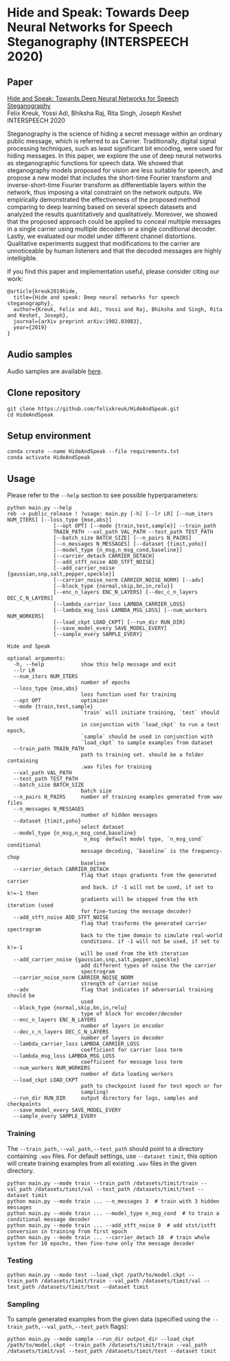 # Hide and Speak: Towards Deep Neural Networks for Speech Steganography (INTERSPEECH 2020)

## Paper
[Hide and Speak: Towards Deep Neural Networks for Speech Steganography](https://arxiv.org/pdf/1902.03083.pdf)
</br>
Felix Kreuk, Yossi Adi, Bhiksha Raj, Rita Singh, Joseph Keshet
</br>
INTERSPEECH 2020

Steganography is the science of hiding a secret message within an ordinary public message, which is referred to as Carrier. Traditionally, digital signal processing techniques, such as least significant bit encoding, were used for hiding messages. In this paper, we explore the use of deep neural networks as steganographic functions for speech data. We showed that steganography models proposed for vision are less suitable for speech, and propose a new model that includes the short-time Fourier transform and inverse-short-time Fourier transform as differentiable layers within the network, thus imposing a vital constraint on the network outputs.
We empirically demonstrated the effectiveness of the proposed method comparing to deep learning based on several speech datasets and analyzed the results quantitatively and qualitatively. Moreover, we showed that the proposed approach could be applied to conceal multiple messages in a single carrier using multiple decoders or a single conditional decoder. Lastly, we evaluated our model under different channel distortions. Qualitative experiments suggest that modifications to the carrier are unnoticeable by human listeners and that the decoded messages are highly intelligible.

If you find this paper and implementation useful, please consider citing our work:
```
@article{kreuk2019hide,
  title={Hide and speak: Deep neural networks for speech steganography},
  author={Kreuk, Felix and Adi, Yossi and Raj, Bhiksha and Singh, Rita and Keshet, Joseph},
  journal={arXiv preprint arXiv:1902.03083},
  year={2019}
}
```
## Audio samples
Audio samples are available [here](https://felixkreuk.github.io/steganography_icassp/output.html).

## Clone repository
```
git clone https://github.com/felixkreuk/HideAndSpeak.git
cd HideAndSpeak
```

## Setup environment
```
conda create --name HideAndSpeak --file requirements.txt
conda activate HideAndSpeak
```

## Usage
Please refer to the `--help` section to see possible hyperparameters:
```
python main.py --help                                                                                                                                                                                                                                                        reb -> public_release ! ?usage: main.py [-h] [--lr LR] [--num_iters NUM_ITERS] [--loss_type {mse,abs}]
               [--opt OPT] [--mode {train,test,sample}] --train_path
               TRAIN_PATH --val_path VAL_PATH --test_path TEST_PATH
               [--batch_size BATCH_SIZE] [--n_pairs N_PAIRS]
               [--n_messages N_MESSAGES] [--dataset {timit,yoho}]
               [--model_type {n_msg,n_msg_cond,baseline}]
               [--carrier_detach CARRIER_DETACH]
               [--add_stft_noise ADD_STFT_NOISE]
               [--add_carrier_noise {gaussian,snp,salt,pepper,speckle}]
               [--carrier_noise_norm CARRIER_NOISE_NORM] [--adv]
               [--block_type {normal,skip,bn,in,relu}]
               [--enc_n_layers ENC_N_LAYERS] [--dec_c_n_layers DEC_C_N_LAYERS]
               [--lambda_carrier_loss LAMBDA_CARRIER_LOSS]
               [--lambda_msg_loss LAMBDA_MSG_LOSS] [--num_workers NUM_WORKERS]
               [--load_ckpt LOAD_CKPT] [--run_dir RUN_DIR]
               [--save_model_every SAVE_MODEL_EVERY]
               [--sample_every SAMPLE_EVERY]

Hide and Speak

optional arguments:
  -h, --help            show this help message and exit
  --lr LR
  --num_iters NUM_ITERS
                        number of epochs
  --loss_type {mse,abs}
                        loss function used for training
  --opt OPT             optimizer
  --mode {train,test,sample}
                        `train` will initiate training, `test` should be used
                        in conjunction with `load_ckpt` to run a test epoch,
                        `sample` should be used in conjunction with
                        `load_ckpt` to sample examples from dataset
  --train_path TRAIN_PATH
                        path to training set. should be a folder containing
                        .wav files for training
  --val_path VAL_PATH
  --test_path TEST_PATH
  --batch_size BATCH_SIZE
                        batch size
  --n_pairs N_PAIRS     number of training examples generated from wav files
  --n_messages N_MESSAGES
                        number of hidden messages
  --dataset {timit,yoho}
                        select dataset
  --model_type {n_msg,n_msg_cond,baseline}
                        `n_msg` default model type, `n_msg_cond` conditional
                        message decoding, `baseline` is the frequency-chop
                        baseline
  --carrier_detach CARRIER_DETACH
                        flag that stops gradients from the generated carrier
                        and back. if -1 will not be used, if set to k!=-1 then
                        gradients will be stopped from the kth iteration (used
                        for fine-tuning the message decoder)
  --add_stft_noise ADD_STFT_NOISE
                        flag that trasforms the generated carrier spectrogram
                        back to the time domain to simulate real-world
                        conditions. if -1 will not be used, if set to k!=-1
                        will be used from the kth iteration
  --add_carrier_noise {gaussian,snp,salt,pepper,speckle}
                        add different types of noise the the carrier
                        spectrogram
  --carrier_noise_norm CARRIER_NOISE_NORM
                        strength of carrier noise
  --adv                 flag that indicates if adversarial training should be
                        used
  --block_type {normal,skip,bn,in,relu}
                        type of block for encoder/decoder
  --enc_n_layers ENC_N_LAYERS
                        number of layers in encoder
  --dec_c_n_layers DEC_C_N_LAYERS
                        number of layers in decoder
  --lambda_carrier_loss LAMBDA_CARRIER_LOSS
                        coefficient for carrier loss term
  --lambda_msg_loss LAMBDA_MSG_LOSS
                        coefficient for message loss term
  --num_workers NUM_WORKERS
                        number of data loading workers
  --load_ckpt LOAD_CKPT
                        path to checkpoint (used for test epoch or for
                        sampling)
  --run_dir RUN_DIR     output directory for logs, samples and checkpoints
  --save_model_every SAVE_MODEL_EVERY
  --sample_every SAMPLE_EVERY

```
### Training
The `--train_path,--val_path,--test_path` should point to a directory containing `.wav` files. For default settings, use `--dataset timit`, this option will create training examples from all existing `.wav` files in the given directory.
```
python main.py --mode train --train_path /datasets/timit/train --val_path /datasets/timit/val --test_path /datasets/timit/test --dataset timit
python main.py --mode train ... --n_messages 3  # train with 3 hidden messages
python main.py --mode train ... --model_type n_msg_cond  # to train a conditional message decoder
python main.py --mode train ... --add_stft_noise 0  # add stst/istft conversion in training from first epoch
python main.py --mode train ... --carrier_detach 10  # train whole system for 10 epochs, then fine-tune only the message decoder
```
### Testing
```
python main.py --mode test --load_ckpt /path/to/model.ckpt --train_path /datasets/timit/train --val_path /datasets/timit/val --test_path /datasets/timit/test --dataset timit
```
### Sampling
To sample generated examples from the given data (specified using the `--train_path,--val_path,--test_path` flags):
```
python main.py --mode sample --run_dir output_dir --load_ckpt /path/to/model.ckpt --train_path /datasets/timit/train --val_path /datasets/timit/val --test_path /datasets/timit/test --dataset timit
```
